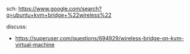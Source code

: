 sch: https://www.google.com/search?q=ubuntu+kvm+bridge+%22wireless%22

discuss:
- https://superuser.com/questions/694929/wireless-bridge-on-kvm-virtual-machine
